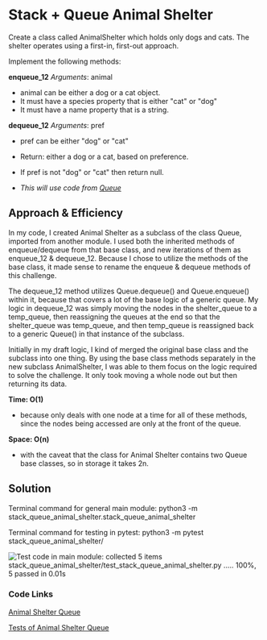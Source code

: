 # Stack + Queue Animal Shelter
<!-- Description of the challenge -->
Create a class called AnimalShelter which holds only dogs and cats.
The shelter operates using a first-in, first-out approach.

Implement the following methods:

**enqueue_12**
_Arguments_: animal
- animal can be either a dog or a cat object.
- It must have a species property that is either "cat" or "dog"
- It must have a name property that is a string.

**dequeue_12**
_Arguments_: pref
- pref can be either "dog" or "cat"
- Return: either a dog or a cat, based on preference.
- If pref is not "dog" or "cat" then return null.

- _This will use code from [Queue](python/stacks_and_queues/queue.py)_



## Approach & Efficiency
<!-- What approach did you take? Why? What is the Big O space/time for this approach? -->

In my code, I created Animal Shelter as a subclass of the class Queue, imported from another module. I used both the inherited methods of enqueue/dequeue from that base class, and new iterations of them as enqueue_12 & dequeue_12. Because I chose to utilize the methods of the base class, it made sense to rename the enqueue & dequeue methods of this challenge. 

The dequeue_12 method utilizes Queue.dequeue() and Queue.enqueue() within it, because that covers a lot of the base logic of a generic queue. My logic in dequeue_12 was simply moving the nodes in the shelter_queue to a temp_queue, then reassigning the queues at the end so that the shelter_queue was temp_queue, and then temp_queue is reassigned back to a generic Queue() in that instance of the subclass. 

Initially in my draft logic, I kind of merged the original base class and the subclass into one thing. By using the base class methods separately in the new subclass AnimalShelter, I was able to them focus on the logic required to solve the challenge. It only took moving a whole node out but then returning its data. 

**Time: O(1)**
-  because only deals with one node at a time for all of these methods, since the nodes being accessed are only at the front of the queue.

**Space: O(n)**
- with the caveat that the class for Animal Shelter contains two Queue base classes, so in storage it takes 2n.

## Solution
<!-- Show how to run your code, and examples of it in action -->

Terminal command for general main module: python3 -m stack_queue_animal_shelter.stack_queue_animal_shelter

Terminal command for testing in pytest: python3 -m pytest stack_queue_animal_shelter/

![Test code in main module: collected 5 items
stack_queue_animal_shelter/test_stack_queue_animal_shelter.py .....  100%, 5 passed in 0.01s](python/stack_queue_animal_shelter/tests_passing.png)

### Code Links


[Animal Shelter Queue](python/stack_queue_animal_shelter/stack_queue_animal_shelter.py)

[Tests of Animal Shelter Queue](python/stack_queue_animal_shelter/test_stack_queue_animal_shelter.py)
